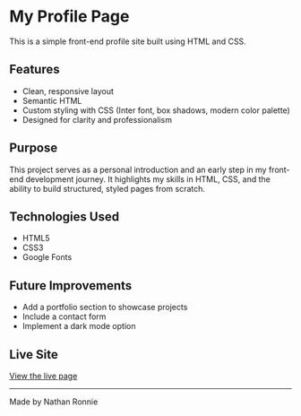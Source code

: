 # My Profile Page

This is a simple front-end profile site built using HTML and CSS.

## Features

- Clean, responsive layout
- Semantic HTML
- Custom styling with CSS (Inter font, box shadows, modern color palette)
- Designed for clarity and professionalism

## Purpose

This project serves as a personal introduction and an early step in my front-end development journey. It highlights my skills in HTML, CSS, and the ability to build structured, styled pages from scratch.

## Technologies Used

- HTML5
- CSS3
- Google Fonts

## Future Improvements

- Add a portfolio section to showcase projects
- Include a contact form
- Implement a dark mode option

## Live Site

[View the live page](https://yourusername.github.io/your-repo-name/)

---

Made by Nathan Ronnie
